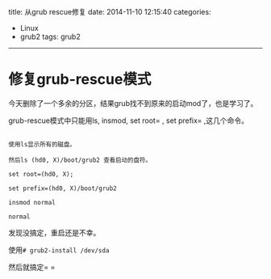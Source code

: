 title: 从grub rescue修复
date: 2014-11-10 12:15:40
categories:
- Linux
- grub2
tags: grub2
---

修复grub-rescue模式
===

今天删除了一个多余的分区，结果grub找不到原来的启动mod了，也是学习了。

grub-rescue模式中只能用ls, insmod, set root= , set prefix= ,这几个命令。

```

使用ls显示所有的磁盘。

然后ls (hd0, X)/boot/grub2 查看启动的盘符。

set root=(hd0, X);

set prefix=(hd0, X)/boot/grub2

insmod normal

normal

```

发现没搞定，重启还是不幸。

使用`# grub2-install /dev/sda`

然后就搞定= =
